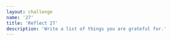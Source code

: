 ```yaml
---
layout: challenge
name: '27'
title: 'Reflect 27'
description: 'Write a list of things you are grateful for.'
---
```

